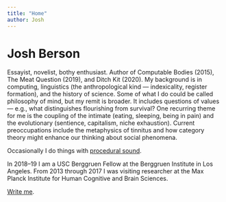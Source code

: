 ```yaml
---
title: "Home"
author: Josh
---
```


# Josh Berson

Essayist, novelist, bothy enthusiast. Author of Computable Bodies (2015), The Meat Question (2019), and Ditch Kit (2020). My background is in computing, linguistics (the anthropological kind — indexicality, register formation), and the history of science. Some of what I do could be called philosophy of mind, but my remit is broader. It includes questions of values — e.g., what distinguishes flourishing from survival? One recurring theme for me is the coupling of the intimate (eating, sleeping, being in pain) and the evolutionary (sentience, capitalism, niche exhaustion). Current preoccupations include the metaphysics of tinnitus and how category theory might enhance our thinking about social phenomena.

Occasionally I do things with [procedural sound](https://github.com/joshber/sndspc).

In 2018–19 I am a USC Berggruen Fellow at the Berggruen Institute in Los Angeles. From 2013 through 2017 I was visiting researcher at the Max Planck Institute for Human Cognitive and Brain Sciences.

[Write me](mailto:josh@joshberson.net).
